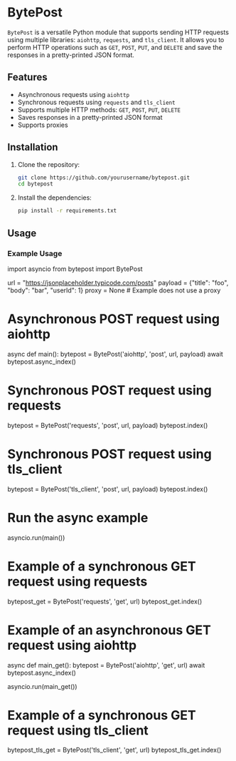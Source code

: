 # BytePost

`BytePost` is a versatile Python module that supports sending HTTP requests using multiple libraries: `aiohttp`, `requests`, and `tls_client`. It allows you to perform HTTP operations such as `GET`, `POST`, `PUT`, and `DELETE` and save the responses in a pretty-printed JSON format.

## Features

- Asynchronous requests using `aiohttp`
- Synchronous requests using `requests` and `tls_client`
- Supports multiple HTTP methods: `GET`, `POST`, `PUT`, `DELETE`
- Saves responses in a pretty-printed JSON format
- Supports proxies

## Installation

1. Clone the repository:

    ```sh
    git clone https://github.com/yourusername/bytepost.git
    cd bytepost
    ```

2. Install the dependencies:

    ```sh
    pip install -r requirements.txt
    ```

## Usage

### Example Usage

import asyncio
from bytepost import BytePost

url = "https://jsonplaceholder.typicode.com/posts"
payload = {"title": "foo", "body": "bar", "userId": 1}
proxy = None  # Example does not use a proxy

# Asynchronous POST request using aiohttp
async def main():
    bytepost = BytePost('aiohttp', 'post', url, payload)
    await bytepost.async_index()

# Synchronous POST request using requests
bytepost = BytePost('requests', 'post', url, payload)
bytepost.index()

# Synchronous POST request using tls_client
bytepost = BytePost('tls_client', 'post', url, payload)
bytepost.index()

# Run the async example
asyncio.run(main())

# Example of a synchronous GET request using requests
bytepost_get = BytePost('requests', 'get', url)
bytepost_get.index()

# Example of an asynchronous GET request using aiohttp
async def main_get():
    bytepost = BytePost('aiohttp', 'get', url)
    await bytepost.async_index()

asyncio.run(main_get())

# Example of a synchronous GET request using tls_client
bytepost_tls_get = BytePost('tls_client', 'get', url)
bytepost_tls_get.index()
